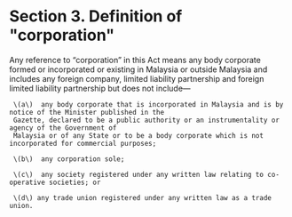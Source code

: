 # Section 3. Definition of "corporation"

Any reference to “corporation” in this Act means any body corporate formed or incorporated or existing in Malaysia or outside Malaysia and includes any foreign company, limited liability partnership and foreign limited liability partnership but does not include—

     \(a\)  any body corporate that is incorporated in Malaysia and is by notice of the Minister published in the   
     Gazette, declared to be a public authority or an instrumentality or agency of the Government of   
     Malaysia or of any State or to be a body corporate which is not incorporated for commercial purposes;

     \(b\)  any corporation sole;

     \(c\)  any society registered under any written law relating to co-operative societies; or

     \(d\) any trade union registered under any written law as a trade union.

